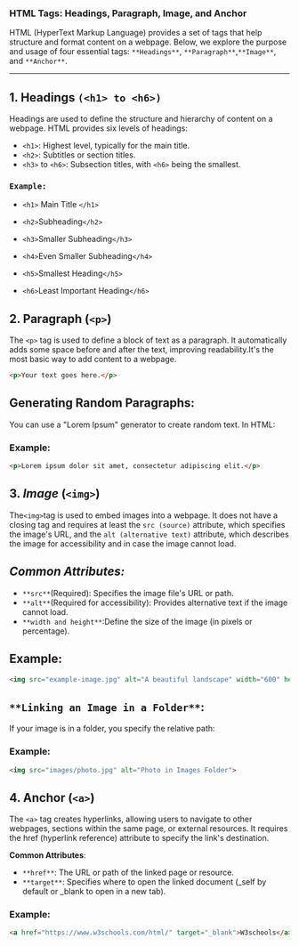 ### **HTML Tags**: Headings, Paragraph, Image, and Anchor

HTML (HyperText Markup Language) provides a set of tags that help structure and format content on a webpage. Below, we explore the purpose and usage of four essential tags: `**Headings**`, `**Paragraph**`,`**Image**`, and `**Anchor**`.

---

## 1. Headings `(<h1> to <h6>)`

Headings are used to define the structure and hierarchy of content on a webpage. HTML provides six levels of headings:

- `<h1>`: Highest level, typically for the main title.
- `<h2>`: Subtitles or section titles.
- `<h3>` to `<h6>`: Subsection titles, with `<h6>` being the smallest.

### `Example:`

- `<h1>` Main Title `</h1>`

- `<h2>`Subheading`</h2>`

- `<h3>`Smaller Subheading`</h3>`

- `<h4>`Even Smaller Subheading`</h4>`

- `<h5>`Smallest Heading`</h5>`

- `<h6>`Least Important Heading`</h6>`

## 2. **Paragraph** (`<p>`)

The `<p>` tag is used to define a block of text as a paragraph. It automatically adds some space before and after the text, improving readability.It's the most basic way to add content to a webpage.
```html
<p>Your text goes here.</p>
```
## **Generating Random Paragraphs**:

You can use a "Lorem Ipsum" generator to create random text. In HTML:

### Example:
```html
<p>Lorem ipsum dolor sit amet, consectetur adipiscing elit.</p>
```
## 3. ***Image*** (`<img>`)

The` <img> `tag is used to embed images into a webpage. It does not have a closing tag and requires at least the `src (source)` attribute, which specifies the image's URL, and the `alt (alternative text)` attribute, which describes the image for accessibility and in case the image cannot load.

## ***Common Attributes:***

- `**src**`(Required): Specifies the image file's URL or path.
- `**alt**`(Required for accessibility): Provides alternative text if the image cannot load.
- `**width and height**`:Define the size of the image (in pixels or percentage).

## Example:
```html
<img src="example-image.jpg" alt="A beautiful landscape" width="600" height="400">
```
## `**Linking an Image in a Folder**`:
If your image is in a folder, you specify the relative path:

### Example:
```html
<img src="images/photo.jpg" alt="Photo in Images Folder">
```


## 4. **Anchor** (`<a>`)

The `<a>` tag creates hyperlinks, allowing users to navigate to other webpages, sections within the same page, or external resources. It requires the href (hyperlink reference) attribute to specify the link's destination.

**Common Attributes**:

- `**href**`: The URL or path of the linked page or resource.
- `**target**`: Specifies where to open the linked document (_self by default or _blank to open in a new tab).

### Example:
```html
<a href="https://www.w3schools.com/html/" target="_blank">W3schools</a>
```